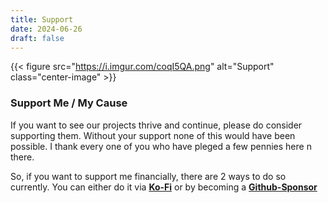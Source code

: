 ```yaml
---
title: Support
date: 2024-06-26
draft: false
---
```

{{< figure src="https://i.imgur.com/coqI5QA.png" alt="Support" class="center-image" >}}

### Support Me / My Cause

If you want to see our projects thrive and continue, please do consider supporting them. Without your support none of this would have been possible. I thank every one of you who have pleged a few pennies here n there.

So, if you want to support me financially, there are 2 ways to do so currently. You can either do it via [**Ko-Fi**](https://ko-fi.com/xerolinux) or by becoming a [**Github-Sponsor**](https://github.com/sponsors/xerolinux)
